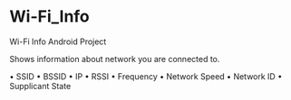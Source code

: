 # Wi-Fi_Info
Wi-Fi Info Android Project

Shows information about network you are connected to.

• SSID
• BSSID
• IP
• RSSI
• Frequency
• Network Speed
• Network ID
• Supplicant State
